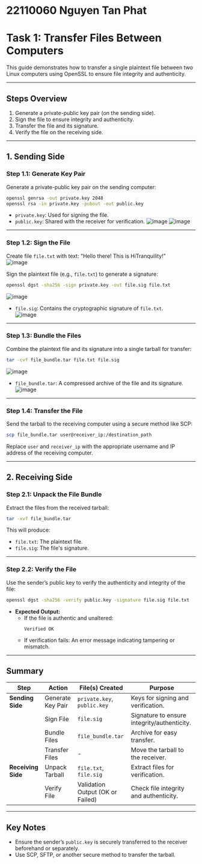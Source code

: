 # 22110060 Nguyen Tan Phat

# Task 1: Transfer Files Between Computers

This guide demonstrates how to transfer a single plaintext file between two Linux computers using OpenSSL to ensure file integrity and authenticity.

---

## **Steps Overview**
1. Generate a private-public key pair (on the sending side).
2. Sign the file to ensure integrity and authenticity.
3. Transfer the file and its signature.
4. Verify the file on the receiving side.

---

## **1. Sending Side**

### **Step 1.1: Generate Key Pair**
Generate a private-public key pair on the sending computer:

```bash
openssl genrsa -out private.key 2048
openssl rsa -in private.key -pubout -out public.key
```

- `private.key`: Used for signing the file.
- `public.key`: Shared with the receiver for verification.
![image](https://github.com/user-attachments/assets/506ef7d6-a125-45f9-b214-2582e0fe5596)
![image](https://github.com/user-attachments/assets/ce742ecc-a2aa-4371-bc27-62a6b68f131f)

---

### **Step 1.2: Sign the File**

Create file `file.txt` with text: "Hello there! This is HiTranquility!"  
![image](https://github.com/user-attachments/assets/36e09d9a-eb4f-4f86-b135-d244976d681d)

Sign the plaintext file (e.g., `file.txt`) to generate a signature:

```bash
openssl dgst -sha256 -sign private.key -out file.sig file.txt
```
![image](https://github.com/user-attachments/assets/f6ac6ab3-be74-480f-8a2f-9580afbf69e1)  

- `file.sig`: Contains the cryptographic signature of `file.txt`.  
![image](https://github.com/user-attachments/assets/9851e3a0-64b5-4dca-bc60-bd5d3ce5e8ac)

---

### **Step 1.3: Bundle the Files**
Combine the plaintext file and its signature into a single tarball for transfer:

```bash
tar -cvf file_bundle.tar file.txt file.sig
```
![image](https://github.com/user-attachments/assets/6249c7fa-4ad6-4bdf-9a60-74fb4e83e34c)

- `file_bundle.tar`: A compressed archive of the file and its signature.  
![image](https://github.com/user-attachments/assets/c0bc8d53-7475-4ca1-b77c-8d591a8f4839)

---

### **Step 1.4: Transfer the File**
Send the tarball to the receiving computer using a secure method like SCP:

```bash
scp file_bundle.tar user@receiver_ip:/destination_path
```

Replace `user` and `receiver_ip` with the appropriate username and IP address of the receiving computer.

---

## **2. Receiving Side**

### **Step 2.1: Unpack the File Bundle**
Extract the files from the received tarball:

```bash
tar -xvf file_bundle.tar
```

This will produce:
- `file.txt`: The plaintext file.
- `file.sig`: The file's signature.

---

### **Step 2.2: Verify the File**
Use the sender’s public key to verify the authenticity and integrity of the file:

```bash
openssl dgst -sha256 -verify public.key -signature file.sig file.txt
```

- **Expected Output:**
  - If the file is authentic and unaltered:  
    ```
    Verified OK
    ```
  - If verification fails: An error message indicating tampering or mismatch.

---

## **Summary**

| **Step**         | **Action**                          | **File(s) Created**                | **Purpose**                              |
|-------------------|-------------------------------------|-------------------------------------|------------------------------------------|
| **Sending Side**  | Generate Key Pair                  | `private.key`, `public.key`         | Keys for signing and verification.       |
|                   | Sign File                          | `file.sig`                         | Signature to ensure integrity/authenticity. |
|                   | Bundle Files                       | `file_bundle.tar`                  | Archive for easy transfer.               |
|                   | Transfer Files                     | -                                  | Move the tarball to the receiver.        |
| **Receiving Side**| Unpack Tarball                     | `file.txt`, `file.sig`             | Extract files for verification.          |
|                   | Verify File                        | Validation Output (OK or Failed)   | Check file integrity and authenticity.   |

---

## **Key Notes**
- Ensure the sender’s `public.key` is securely transferred to the receiver beforehand or separately.
- Use SCP, SFTP, or another secure method to transfer the tarball.

